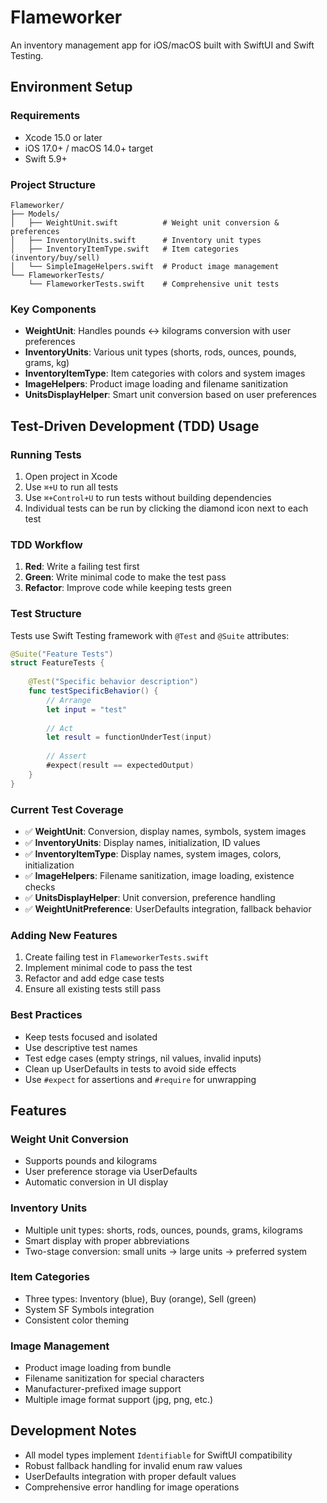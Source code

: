# Flameworker

An inventory management app for iOS/macOS built with SwiftUI and Swift Testing.

## Environment Setup

### Requirements
- Xcode 15.0 or later
- iOS 17.0+ / macOS 14.0+ target
- Swift 5.9+

### Project Structure
```
Flameworker/
├── Models/
│   ├── WeightUnit.swift          # Weight unit conversion & preferences
│   ├── InventoryUnits.swift      # Inventory unit types
│   ├── InventoryItemType.swift   # Item categories (inventory/buy/sell)
│   └── SimpleImageHelpers.swift  # Product image management
└── FlameworkerTests/
    └── FlameworkerTests.swift    # Comprehensive unit tests
```

### Key Components
- **WeightUnit**: Handles pounds ↔ kilograms conversion with user preferences
- **InventoryUnits**: Various unit types (shorts, rods, ounces, pounds, grams, kg)
- **InventoryItemType**: Item categories with colors and system images
- **ImageHelpers**: Product image loading and filename sanitization
- **UnitsDisplayHelper**: Smart unit conversion based on user preferences

## Test-Driven Development (TDD) Usage

### Running Tests
1. Open project in Xcode
2. Use `⌘+U` to run all tests
3. Use `⌘+Control+U` to run tests without building dependencies
4. Individual tests can be run by clicking the diamond icon next to each test

### TDD Workflow
1. **Red**: Write a failing test first
2. **Green**: Write minimal code to make the test pass
3. **Refactor**: Improve code while keeping tests green

### Test Structure
Tests use Swift Testing framework with `@Test` and `@Suite` attributes:

```swift
@Suite("Feature Tests")
struct FeatureTests {
    
    @Test("Specific behavior description")
    func testSpecificBehavior() {
        // Arrange
        let input = "test"
        
        // Act
        let result = functionUnderTest(input)
        
        // Assert
        #expect(result == expectedOutput)
    }
}
```

### Current Test Coverage
- ✅ **WeightUnit**: Conversion, display names, symbols, system images
- ✅ **InventoryUnits**: Display names, initialization, ID values
- ✅ **InventoryItemType**: Display names, system images, colors, initialization
- ✅ **ImageHelpers**: Filename sanitization, image loading, existence checks
- ✅ **UnitsDisplayHelper**: Unit conversion, preference handling
- ✅ **WeightUnitPreference**: UserDefaults integration, fallback behavior

### Adding New Features
1. Create failing test in `FlameworkerTests.swift`
2. Implement minimal code to pass the test
3. Refactor and add edge case tests
4. Ensure all existing tests still pass

### Best Practices
- Keep tests focused and isolated
- Use descriptive test names
- Test edge cases (empty strings, nil values, invalid inputs)
- Clean up UserDefaults in tests to avoid side effects
- Use `#expect` for assertions and `#require` for unwrapping

## Features

### Weight Unit Conversion
- Supports pounds and kilograms
- User preference storage via UserDefaults
- Automatic conversion in UI display

### Inventory Units
- Multiple unit types: shorts, rods, ounces, pounds, grams, kilograms
- Smart display with proper abbreviations
- Two-stage conversion: small units → large units → preferred system

### Item Categories
- Three types: Inventory (blue), Buy (orange), Sell (green)
- System SF Symbols integration
- Consistent color theming

### Image Management
- Product image loading from bundle
- Filename sanitization for special characters
- Manufacturer-prefixed image support
- Multiple image format support (jpg, png, etc.)

## Development Notes
- All model types implement `Identifiable` for SwiftUI compatibility
- Robust fallback handling for invalid enum raw values
- UserDefaults integration with proper default values
- Comprehensive error handling for image operations